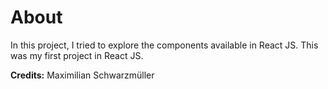 # About
In this project, I tried to explore the components available in React JS. This was my first project in React JS.

**Credits:** Maximilian Schwarzmüller
